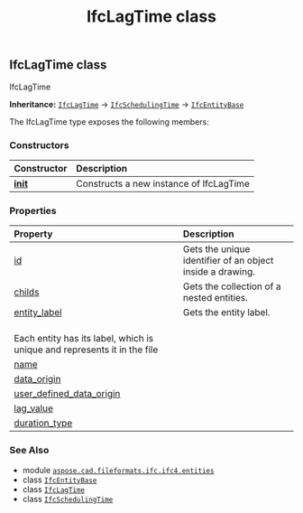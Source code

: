 ﻿---
title: IfcLagTime class
second_title: Aspose.CAD for Python via .NET API References
description: 
type: docs
weight: 3350
url: /python-net/aspose.cad.fileformats.ifc.ifc4.entities/ifclagtime/
is_root: false
---

## IfcLagTime class

IfcLagTime



**Inheritance:** [`IfcLagTime`](/cad/python-net/aspose.cad.fileformats.ifc.ifc4.entities/ifclagtime) → 
[`IfcSchedulingTime`](/cad/python-net/aspose.cad.fileformats.ifc.ifc4.entities/ifcschedulingtime) → 
[`IfcEntityBase`](/cad/python-net/aspose.cad.fileformats.ifc/ifcentitybase)



The IfcLagTime type exposes the following members:

### Constructors
| Constructor | Description |
| :- | :- |
| [__init__](/cad/python-net/aspose.cad.fileformats.ifc.ifc4.entities/ifclagtime/__init__/#) | Constructs a new instance of IfcLagTime |


### Properties
| Property | Description |
| :- | :- |
| [id](/cad/python-net/aspose.cad.fileformats.ifc.ifc4.entities/ifclagtime/id) | Gets the unique identifier of an object inside a drawing. |
| [childs](/cad/python-net/aspose.cad.fileformats.ifc.ifc4.entities/ifclagtime/childs) | Gets the collection of a nested entities. |
| [entity_label](/cad/python-net/aspose.cad.fileformats.ifc.ifc4.entities/ifclagtime/entity_label) | Gets the entity label.<br/>Each entity has its label, which is unique and represents it in the file |
| [name](/cad/python-net/aspose.cad.fileformats.ifc.ifc4.entities/ifclagtime/name) |  |
| [data_origin](/cad/python-net/aspose.cad.fileformats.ifc.ifc4.entities/ifclagtime/data_origin) |  |
| [user_defined_data_origin](/cad/python-net/aspose.cad.fileformats.ifc.ifc4.entities/ifclagtime/user_defined_data_origin) |  |
| [lag_value](/cad/python-net/aspose.cad.fileformats.ifc.ifc4.entities/ifclagtime/lag_value) |  |
| [duration_type](/cad/python-net/aspose.cad.fileformats.ifc.ifc4.entities/ifclagtime/duration_type) |  |



### See Also
* module [`aspose.cad.fileformats.ifc.ifc4.entities`](..)
* class [`IfcEntityBase`](/cad/python-net/aspose.cad.fileformats.ifc/ifcentitybase)
* class [`IfcLagTime`](/cad/python-net/aspose.cad.fileformats.ifc.ifc4.entities/ifclagtime)
* class [`IfcSchedulingTime`](/cad/python-net/aspose.cad.fileformats.ifc.ifc4.entities/ifcschedulingtime)
